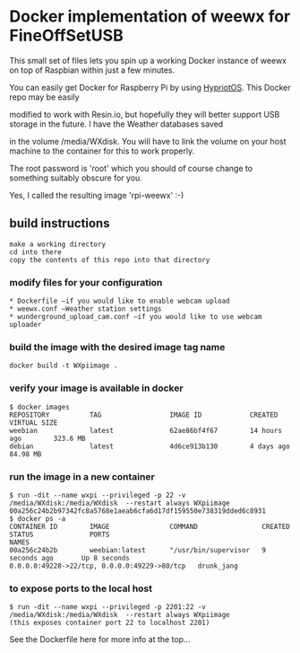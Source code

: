 # Docker implementation of weewx for FineOffSetUSB

This small set of files lets you spin up a working Docker instance of weewx on top of Raspbian within just a few minutes.

You can easily get Docker for Raspberry Pi by using [HypriotOS](http://blog.hypriot.com/).  This Docker repo may be easily

modified to work with Resin.io, but hopefully they will better support USB storage in the future.  I have the Weather databases saved

in the volume /media/WXdisk.  You will have to link the volume on your host machine to the container for this to work properly.

The root password is 'root' which you should of course change to something suitably obscure for you.

Yes, I called the resulting image 'rpi-weewx' :-)

## build instructions

    make a working directory
    cd into there
    copy the contents of this repo into that directory

### modify files for your configuration
    * Dockerfile —if you would like to enable webcam upload
    * weewx.conf —Weather station settings
    * wunderground_upload_cam.conf —if you would like to use webcam uploader

### build the image with the desired image tag name
    docker build -t WXpiimage .

### verify your image is available in docker

    $ docker images
    REPOSITORY          TAG                 IMAGE ID            CREATED             VIRTUAL SIZE
    weebian             latest              62ae86bf4f67        14 hours ago        323.6 MB
    debian              latest              4d6ce913b130        4 days ago          84.98 MB

### run the image in a new container
    $ run -dit --name wxpi --privileged -p 22 -v /media/WXdisk:/media/WXdisk  --restart always WXpiimage
    00a256c24b2b97342fc8a5768e1aeab6cfa6d17df159550e738319dded6c8931
    $ docker ps -a
    CONTAINER ID        IMAGE               COMMAND                CREATED             STATUS              PORTS                                          NAMES
    00a256c24b2b        weebian:latest      "/usr/bin/supervisor   9 seconds ago       Up 8 seconds
    0.0.0.0:49228->22/tcp, 0.0.0.0:49229->80/tcp   drunk_jang

### to expose ports to the local host
    $ run -dit --name wxpi --privileged -p 2201:22 -v /media/WXdisk:/media/WXdisk  --restart always WXpiimage
    (this exposes container port 22 to localhost 2201)


See the Dockerfile here for more info at the top...
